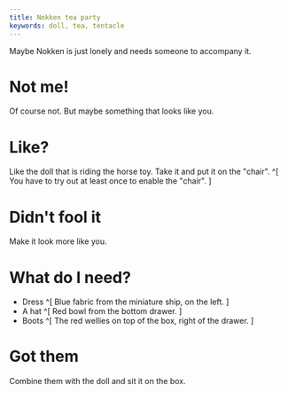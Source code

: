 ```yaml
---
title: Nokken tea party
keywords: doll, tea, tentacle
---
```


Maybe Nokken is just lonely and needs someone to accompany it.

# Not me!
Of course not. But maybe something that looks like you.

# Like?
Like the doll that is riding the horse toy. Take it and put it on the "chair". ^[ You have to try out at least once to enable the "chair". ]

# Didn't fool it
Make it look more like you.

# What do I need?
 - Dress ^[ Blue fabric from the miniature ship, on the left. ]
 - A hat ^[ Red bowl from the bottom drawer. ]
 - Boots ^[ The red wellies on top of the box, right of the drawer. ]

# Got them
Combine them with the doll and sit it on the box.
